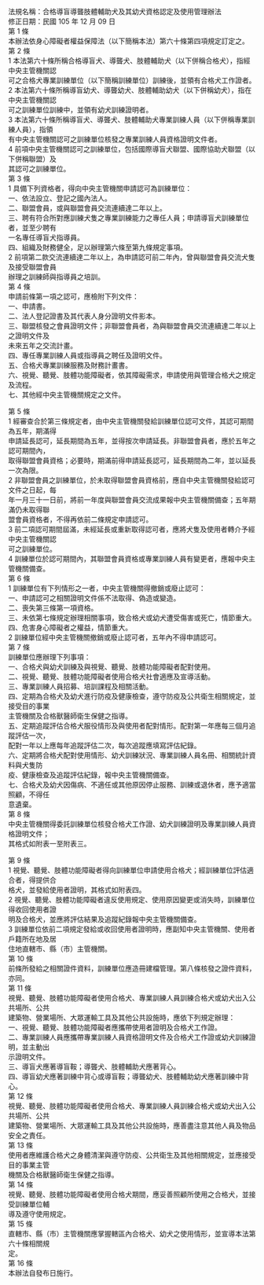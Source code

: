 法規名稱：合格導盲導聾肢體輔助犬及其幼犬資格認定及使用管理辦法  
修正日期：民國 105 年 12 月 09 日  
第 1 條  
本辦法依身心障礙者權益保障法（以下簡稱本法）第六十條第四項規定訂定之。  
第 2 條  
1 本法第六十條所稱合格導盲犬、導聾犬、肢體輔助犬（以下併稱合格犬），指經中央主管機關認  
可之合格犬專業訓練單位（以下簡稱訓練單位）訓練後，並領有合格犬工作證者。  
2 本法第六十條所稱導盲幼犬、導聾幼犬、肢體輔助幼犬（以下併稱幼犬），指在中央主管機關認  
可之訓練單位訓練中，並領有幼犬訓練證明者。  
3 本法第六十條所稱導盲犬、導聾犬、肢體輔助犬專業訓練人員（以下併稱專業訓練人員），指領  
有中央主管機關認可之訓練單位核發之專業訓練人員資格證明文件者。  
4 前項中央主管機關認可之訓練單位，包括國際導盲犬聯盟、國際協助犬聯盟（以下併稱聯盟）及  
其認可之訓練單位。  
第 3 條  
1 具備下列資格者，得向中央主管機關申請認可為訓練單位：  
一、依法設立、登記之國內法人。  
二、聯盟會員，或與聯盟會員交流連續達二年以上。  
三、聘有符合所對應訓練犬隻之專業訓練能力之專任人員；申請導盲犬訓練單位者，並至少聘有  
一名專任導盲犬指導員。  
四、組織及財務健全，足以辦理第六條至第九條規定事項。  
2 前項第二款交流連續達二年以上，為申請認可前二年內，曾與聯盟會員交流犬隻及接受聯盟會員  
辦理之訓練師與指導員之培訓。  
第 4 條  
申請前條第一項之認可，應檢附下列文件：  
一、申請書。  
二、法人登記證書及其代表人身分證明文件影本。  
三、聯盟核發之會員證明文件；非聯盟會員者，為與聯盟會員交流連續達二年以上之證明文件及  
未來五年之交流計畫。  
四、專任專業訓練人員或指導員之聘任及證明文件。  
五、合格犬專業訓練服務及財務計畫書。  
六、視覺、聽覺、肢體功能障礙者，依其障礙需求，申請使用與管理合格犬之規定及流程。  
七、其他經中央主管機關規定之文件。  


第 5 條  
1 經審查合於第三條規定者，由中央主管機關發給訓練單位認可文件，其認可期間為五年，期滿得  
申請延長認可，延長期間為五年，並得按次申請延長。非聯盟會員者，應於五年之認可期間內，  
取得聯盟會員資格；必要時，期滿前得申請延長認可，延長期間為二年，並以延長一次為限。  
2 非聯盟會員之訓練單位，於未取得聯盟會員資格前，應自中央主管機關發給認可文件之日起，每  
年一月三十一日前，將前一年度與聯盟會員交流成果報中央主管機關備查；五年期滿仍未取得聯  
盟會員資格者，不得再依前二條規定申請認可。  
3 前二項認可期間屆滿，未經延長或重新取得認可者，應將犬隻及使用者轉介予經中央主管機關認  
可之訓練單位。  
4 訓練單位於認可期間內，其聯盟會員資格或專業訓練人員有變更者，應報中央主管機關備查。  
第 6 條  
1 訓練單位有下列情形之一者，中央主管機關得撤銷或廢止認可：  
一、申請認可之相關證明文件係不法取得、偽造或變造。  
二、喪失第三條第一項資格。  
三、未依第七條規定辦理相關事項，致合格犬或幼犬遭受傷害或死亡，情節重大。  
四、危害身心障礙者之權益，情節重大。  
2 訓練單位經中央主管機關撤銷或廢止認可者，五年內不得申請認可。  
第 7 條  
訓練單位應辦理下列事項：  
一、合格犬與幼犬訓練及與視覺、聽覺、肢體功能障礙者配對使用。  
二、視覺、聽覺、肢體功能障礙者使用合格犬社會適應及宣導活動。  
三、專業訓練人員招募、培訓課程及相關活動。  
四、定期為合格犬及幼犬進行防疫及健康檢查，遵守防疫及公共衛生相關規定，並接受目的事業  
主管機關及合格獸醫師衛生保健之指導。  
五、定期追蹤評估合格犬服役情形及與使用者配對情形。配對第一年應每三個月追蹤評估一次，  
配對一年以上應每年追蹤評估二次，每次追蹤應填寫評估紀錄。  
六、定期將合格犬配對使用情形、幼犬訓練狀況、專業訓練人員名冊、相關統計資料與犬隻防  
疫、健康檢查及追蹤評估紀錄，報中央主管機關備查。  
七、合格犬及幼犬因傷病、不適任或其他原因停止服務、訓練或退休者，應予適當照顧，不得任  
意遺棄。  
第 8 條  
中央主管機關得委託訓練單位核發合格犬工作證、幼犬訓練證明及專業訓練人員資格證明文件；  
其格式如附表一至附表三。  


第 9 條  
1 視覺、聽覺、肢體功能障礙者得向訓練單位申請使用合格犬；經訓練單位評估適合者，得提供合  
格犬，並發給使用者證明，其格式如附表四。  
2 視覺、聽覺、肢體功能障礙者違反使用規定、使用原因變更或消失時，訓練單位得收回使用者證  
明及合格犬，並應將評估結果及追蹤紀錄報中央主管機關備查。  
3 訓練單位依前二項規定發給或收回使用者證明時，應副知中央主管機關、使用者戶籍所在地及居  
住地直轄市、縣（市）主管機關。  
第 10 條  
前條所發給之相關證件資料，訓練單位應造冊建檔管理。第八條核發之證件資料，亦同。  
第 11 條  
視覺、聽覺、肢體功能障礙者使用合格犬、專業訓練人員訓練合格犬或幼犬出入公共場所、公共  
建築物、營業場所、大眾運輸工具及其他公共設施時，應依下列規定辦理：  
一、視覺、聽覺、肢體功能障礙者應攜帶使用者證明及合格犬工作證。  
二、專業訓練人員應攜帶專業訓練人員資格證明文件及合格犬工作證或幼犬訓練證明，並主動出  
示證明文件。  
三、導盲犬應著導盲鞍；導聾犬、肢體輔助犬應著背心。  
四、導盲幼犬應著訓練中背心或導盲鞍；導聾幼犬、肢體輔助幼犬應著訓練中背心。  
第 12 條  
視覺、聽覺、肢體功能障礙者使用合格犬、專業訓練人員訓練合格犬或幼犬出入公共場所、公共  
建築物、營業場所、大眾運輸工具及其他公共設施時，應善盡注意其他人員及物品安全之責任。  
第 13 條  
使用者應維護合格犬之身體清潔與遵守防疫、公共衛生及其他相關規定，並應接受目的事業主管  
機關及合格獸醫師衛生保健之指導。  
第 14 條  
視覺、聽覺、肢體功能障礙者使用合格犬期間，應妥善照顧所使用之合格犬，並接受訓練單位輔  
導及遵守使用規定。  
第 15 條  
直轄市、縣（市）主管機關應掌握轄區內合格犬、幼犬之使用情形，並宣導本法第六十條相關規  
定。  
第 16 條  
本辦法自發布日施行。  


